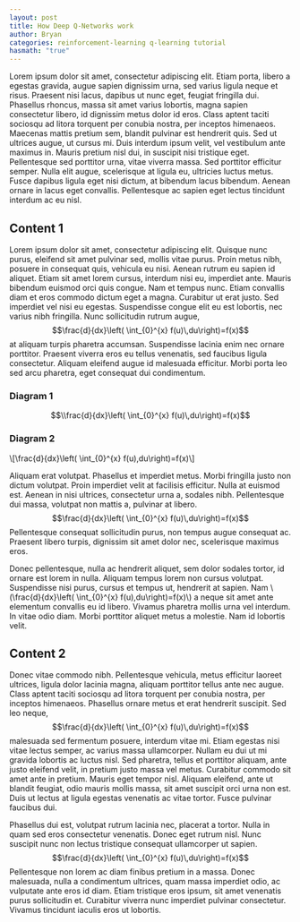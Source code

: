 ```yaml
---
layout: post
title: How Deep Q-Networks work
author: Bryan
categories: reinforcement-learning q-learning tutorial
hasmath: "true"
---
```

Lorem ipsum dolor sit amet, consectetur adipiscing elit. Etiam porta, libero a egestas gravida, augue sapien dignissim urna, sed varius ligula neque et risus. Praesent nisi lacus, dapibus ut nunc eget, feugiat fringilla dui. Phasellus rhoncus, massa sit amet varius lobortis, magna sapien consectetur libero, id dignissim metus dolor id eros. Class aptent taciti sociosqu ad litora torquent per conubia nostra, per inceptos himenaeos. Maecenas mattis pretium sem, blandit pulvinar est hendrerit quis. Sed ut ultrices augue, ut cursus mi. Duis interdum ipsum velit, vel vestibulum ante maximus in. Mauris pretium nisl dui, in suscipit nisi tristique eget. Pellentesque sed porttitor urna, vitae viverra massa. Sed porttitor efficitur semper. Nulla elit augue, scelerisque at ligula eu, ultricies luctus metus. Fusce dapibus ligula eget nisi dictum, at bibendum lacus bibendum. Aenean ornare in lacus eget convallis. Pellentesque ac sapien eget lectus tincidunt interdum ac eu nisl.

## Content 1
Lorem ipsum dolor sit amet, consectetur adipiscing elit. Quisque nunc purus, eleifend sit amet pulvinar sed, mollis vitae purus. Proin metus nibh, posuere in consequat quis, vehicula eu nisi. Aenean rutrum eu sapien id aliquet. Etiam sit amet lorem cursus, interdum nisi eu, imperdiet ante. Mauris bibendum euismod orci quis congue. Nam et tempus nunc. Etiam convallis diam et eros commodo dictum eget a magna. Curabitur ut erat justo. Sed imperdiet vel nisi eu egestas. Suspendisse congue elit eu est lobortis, nec varius nibh fringilla. Nunc sollicitudin rutrum augue, $$\frac{d}{dx}\left( \int_{0}^{x} f(u)\,du\right)=f(x)$$ at aliquam turpis pharetra accumsan. Suspendisse lacinia enim nec ornare porttitor. Praesent viverra eros eu tellus venenatis, sed faucibus ligula consectetur. Aliquam eleifend augue id malesuada efficitur. Morbi porta leo sed arcu pharetra, eget consequat dui condimentum.

### Diagram 1
$$\\frac{d}{dx}\left( \int_{0}^{x} f(u)\,du\right)=f(x)$$

### Diagram 2
\\[\\frac{d}{dx}\left( \int_{0}^{x} f(u)\,du\right)=f(x)\\]

Aliquam erat volutpat. Phasellus et imperdiet metus. Morbi fringilla justo non dictum volutpat. Proin imperdiet velit at facilisis efficitur. Nulla at euismod est. Aenean in nisi ultrices, consectetur urna a, sodales nibh. Pellentesque dui massa, volutpat non mattis a, pulvinar at libero. $$\frac{d}{dx}\left( \int_{0}^{x} f(u)\,du\right)=f(x)$$ Pellentesque consequat sollicitudin purus, non tempus augue consequat ac. Praesent libero turpis, dignissim sit amet dolor nec, scelerisque maximus eros.

Donec pellentesque, nulla ac hendrerit aliquet, sem dolor sodales tortor, id ornare est lorem in nulla. Aliquam tempus lorem non cursus volutpat. Suspendisse nisi purus, cursus et tempus ut, hendrerit at sapien. Nam \\(\\frac{d}{dx}\left( \int_{0}^{x} f(u)\,du\right)=f(x)\\) a neque sit amet ante elementum convallis eu id libero. Vivamus pharetra mollis urna vel interdum. In vitae odio diam. Morbi porttitor aliquet metus a molestie. Nam id lobortis velit.

## Content 2
Donec vitae commodo nibh. Pellentesque vehicula, metus efficitur laoreet ultrices, ligula dolor lacinia magna, aliquam porttitor tellus ante nec augue. Class aptent taciti sociosqu ad litora torquent per conubia nostra, per inceptos himenaeos. Phasellus ornare metus et erat hendrerit suscipit. Sed leo neque, $$\frac{d}{dx}\left( \int_{0}^{x} f(u)\,du\right)=f(x)$$ malesuada sed fermentum posuere, interdum vitae mi. Etiam egestas nisi vitae lectus semper, ac varius massa ullamcorper. Nullam eu dui ut mi gravida lobortis ac luctus nisl. Sed pharetra, tellus et porttitor aliquam, ante justo eleifend velit, in pretium justo massa vel metus. Curabitur commodo sit amet ante in pretium. Mauris eget tempor nisl. Aliquam eleifend, ante ut blandit feugiat, odio mauris mollis massa, sit amet suscipit orci urna non est. Duis ut lectus at ligula egestas venenatis ac vitae tortor. Fusce pulvinar faucibus dui.

Phasellus dui est, volutpat rutrum lacinia nec, placerat a tortor. Nulla in quam sed eros consectetur venenatis. Donec eget rutrum nisl. Nunc suscipit nunc non lectus tristique consequat ullamcorper ut sapien. $$\frac{d}{dx}\left( \int_{0}^{x} f(u)\,du\right)=f(x)$$ Pellentesque non lorem ac diam finibus pretium in a massa. Donec malesuada, nulla a condimentum ultrices, quam massa imperdiet odio, ac vulputate ante eros id diam. Etiam tristique eros ipsum, sit amet venenatis purus sollicitudin et. Curabitur viverra nunc imperdiet pulvinar consectetur. Vivamus tincidunt iaculis eros ut lobortis.